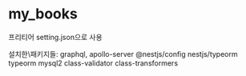 # my_books

프리티어 setting.json으로 사용

설치한\패키지들: graphql, apollo-server @nestjs/config nestjs/typeorm typeorm mysql2 class-validator class-transformers

